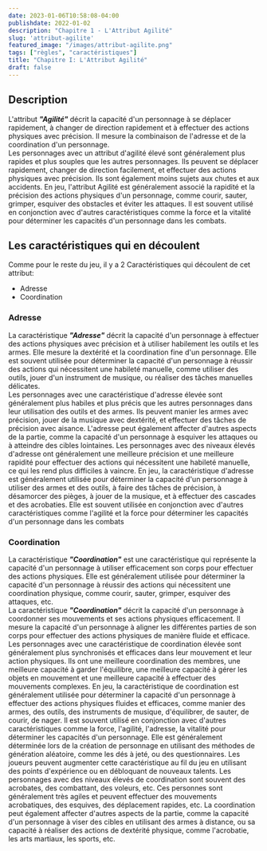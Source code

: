 ```yaml
---
date: 2023-01-06T10:58:08-04:00
publishdate: 2022-01-02
description: "Chapitre 1 - L'Attribut Agilité"
slug: 'attribut-agilite'
featured_image: "/images/attribut-agilite.png"
tags: ["règles", "caractéristiques"]
title: "Chapitre I: L'Attribut Agilité"
draft: false
---
```


## Description
L'attribut ***"Agilité"*** décrit la capacité d'un personnage à se déplacer rapidement, à changer de direction rapidement et à effectuer des actions physiques avec précision. Il mesure la combinaison de l'adresse et de la coordination d'un personnage.  
Les personnages avec un attribut d'agilité élevé sont généralement plus rapides et plus souples que les autres personnages. Ils peuvent se déplacer rapidement, changer de direction facilement, et effectuer des actions physiques avec précision. Ils sont également moins sujets aux chutes et aux accidents.
En jeu, l'attribut Agilité est généralement associé la rapidité et la précision des actions physiques d'un personnage, comme courir, sauter, grimper, esquiver des obstacles et éviter les attaques. Il est souvent utilisé en conjonction avec d'autres caractéristiques comme la force et la vitalité pour déterminer les capacités d'un personnage dans les combats.
## Les caractéristiques qui en découlent
Comme pour le reste du jeu, il y a 2 Caractéristiques qui découlent de cet attribut:
* Adresse
* Coordination
### Adresse
La caractéristique ***"Adresse"*** décrit la capacité d'un personnage à effectuer des actions physiques avec précision et à utiliser habilement les outils et les armes. Elle mesure la dextérité et la coordination fine d'un personnage. Elle est souvent utilisée pour déterminer la capacité d'un personnage à réussir des actions qui nécessitent une habileté manuelle, comme utiliser des outils, jouer d'un instrument de musique, ou réaliser des tâches manuelles délicates.  
Les personnages avec une caractéristique d'adresse élevée sont généralement plus habiles et plus précis que les autres personnages dans leur utilisation des outils et des armes. Ils peuvent manier les armes avec précision, jouer de la musique avec dextérité, et effectuer des tâches de précision avec aisance.
L'adresse peut également affecter d'autres aspects de la partie, comme la capacité d'un personnage à esquiver les attaques ou à atteindre des cibles lointaines. Les personnages avec des niveaux élevés d'adresse ont généralement une meilleure précision et une meilleure rapidité pour effectuer des actions qui nécessitent une habileté manuelle, ce qui les rend plus difficiles à vaincre.
En jeu, la caractéristique d'adresse est généralement utilisée pour déterminer la capacité d'un personnage à utiliser des armes et des outils, à faire des tâches de précision, à désamorcer des pièges, à jouer de la musique, et à effectuer des cascades et des acrobaties. Elle est souvent utilisée en conjonction avec d'autres caractéristiques comme l'agilité et la force pour déterminer les capacités d'un personnage dans les combats
### Coordination
La caractéristique ***"Coordination"*** est une caractéristique qui représente la capacité d'un personnage à utiliser efficacement son corps pour effectuer des actions physiques. Elle est généralement utilisée pour déterminer la capacité d'un personnage à réussir des actions qui nécessitent une coordination physique, comme courir, sauter, grimper, esquiver des attaques, etc.  
La caractéristique ***"Coordination"*** décrit la capacité d'un personnage à coordonner ses mouvements et ses actions physiques efficacement. Il mesure la capacité d'un personnage à aligner les différentes parties de son corps pour effectuer des actions physiques de manière fluide et efficace.  
Les personnages avec une caractéristique de coordination élevée sont généralement plus synchronisés et efficaces dans leur mouvement et leur action physiques. Ils ont une meilleure coordination des membres, une meilleure capacité à garder l'équilibre, une meilleure capacité à gérer les objets en mouvement et une meilleure capacité à effectuer des mouvements complexes.
En jeu, la caractéristique de coordination est généralement utilisée pour déterminer la capacité d'un personnage à effectuer des actions physiques fluides et efficaces, comme manier des armes, des outils, des instruments de musique, d'équilibrer, de sauter, de courir, de nager. Il est souvent utilisé en conjonction avec d'autres caractéristiques comme la force, l'agilité, l'adresse, la vitalité pour déterminer les capacités d'un personnage. Elle est généralement déterminée lors de la création de personnage en utilisant des méthodes de génération aléatoire, comme les dés à jeté, ou des questionnaires. Les joueurs peuvent augmenter cette caractéristique au fil du jeu en utilisant des points d'expérience ou en débloquant de nouveaux talents.
Les personnages avec des niveaux élevés de coordination sont souvent des acrobates, des combattant, des voleurs, etc. Ces personnes sont généralement très agiles et peuvent effectuer des mouvements acrobatiques, des esquives, des déplacement rapides, etc.
La coordination peut également affecter d'autres aspects de la partie, comme la capacité d'un personnage à viser des cibles en utilisant des armes à distance, ou sa capacité à réaliser des actions de dextérité physique, comme l'acrobatie, les arts martiaux, les sports, etc.
